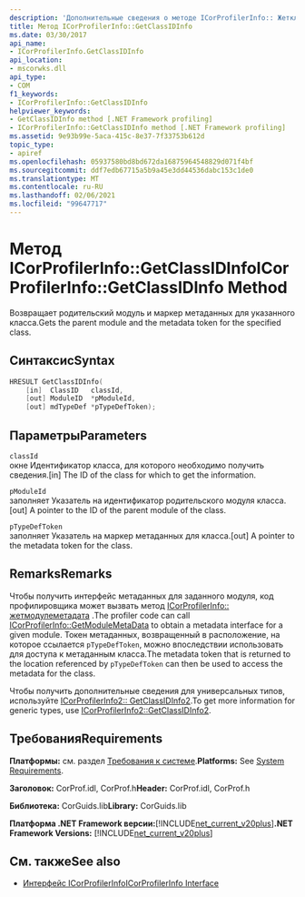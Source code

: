 ```yaml
---
description: 'Дополнительные сведения о методе ICorProfilerInfo:: Жетклассидинфо'
title: Метод ICorProfilerInfo::GetClassIDInfo
ms.date: 03/30/2017
api_name:
- ICorProfilerInfo.GetClassIDInfo
api_location:
- mscorwks.dll
api_type:
- COM
f1_keywords:
- ICorProfilerInfo::GetClassIDInfo
helpviewer_keywords:
- GetClassIDInfo method [.NET Framework profiling]
- ICorProfilerInfo::GetClassIDInfo method [.NET Framework profiling]
ms.assetid: 9e93b99e-5aca-415c-8e37-7f33753b612d
topic_type:
- apiref
ms.openlocfilehash: 05937580bd8bd672da16875964548829d071f4bf
ms.sourcegitcommit: ddf7edb67715a5b9a45e3dd44536dabc153c1de0
ms.translationtype: MT
ms.contentlocale: ru-RU
ms.lasthandoff: 02/06/2021
ms.locfileid: "99647717"
---
```

# <a name="icorprofilerinfogetclassidinfo-method"></a><span data-ttu-id="a582f-103">Метод ICorProfilerInfo::GetClassIDInfo</span><span class="sxs-lookup"><span data-stu-id="a582f-103">ICorProfilerInfo::GetClassIDInfo Method</span></span>

<span data-ttu-id="a582f-104">Возвращает родительский модуль и маркер метаданных для указанного класса.</span><span class="sxs-lookup"><span data-stu-id="a582f-104">Gets the parent module and the metadata token for the specified class.</span></span>  
  
## <a name="syntax"></a><span data-ttu-id="a582f-105">Синтаксис</span><span class="sxs-lookup"><span data-stu-id="a582f-105">Syntax</span></span>  
  
```cpp  
HRESULT GetClassIDInfo(  
    [in]  ClassID   classId,  
    [out] ModuleID  *pModuleId,  
    [out] mdTypeDef *pTypeDefToken);  
```  
  
## <a name="parameters"></a><span data-ttu-id="a582f-106">Параметры</span><span class="sxs-lookup"><span data-stu-id="a582f-106">Parameters</span></span>  

 `classId`  
 <span data-ttu-id="a582f-107">окне Идентификатор класса, для которого необходимо получить сведения.</span><span class="sxs-lookup"><span data-stu-id="a582f-107">[in] The ID of the class for which to get the information.</span></span>  
  
 `pModuleId`  
 <span data-ttu-id="a582f-108">заполняет Указатель на идентификатор родительского модуля класса.</span><span class="sxs-lookup"><span data-stu-id="a582f-108">[out] A pointer to the ID of the parent module of the class.</span></span>  
  
 `pTypeDefToken`  
 <span data-ttu-id="a582f-109">заполняет Указатель на маркер метаданных для класса.</span><span class="sxs-lookup"><span data-stu-id="a582f-109">[out] A pointer to the metadata token for the class.</span></span>  
  
## <a name="remarks"></a><span data-ttu-id="a582f-110">Remarks</span><span class="sxs-lookup"><span data-stu-id="a582f-110">Remarks</span></span>  

 <span data-ttu-id="a582f-111">Чтобы получить интерфейс метаданных для заданного модуля, код профилировщика может вызвать метод [ICorProfilerInfo:: жетмодулеметадата](icorprofilerinfo-getmodulemetadata-method.md) .</span><span class="sxs-lookup"><span data-stu-id="a582f-111">The profiler code can call [ICorProfilerInfo::GetModuleMetaData](icorprofilerinfo-getmodulemetadata-method.md) to obtain a metadata interface for a given module.</span></span> <span data-ttu-id="a582f-112">Токен метаданных, возвращенный в расположение, на которое ссылается `pTypeDefToken`, можно впоследствии использовать для доступа к метаданным класса.</span><span class="sxs-lookup"><span data-stu-id="a582f-112">The metadata token that is returned to the location referenced by `pTypeDefToken` can then be used to access the metadata for the class.</span></span>  
  
 <span data-ttu-id="a582f-113">Чтобы получить дополнительные сведения для универсальных типов, используйте [ICorProfilerInfo2:: GetClassIDInfo2](icorprofilerinfo2-getclassidinfo2-method.md).</span><span class="sxs-lookup"><span data-stu-id="a582f-113">To get more information for generic types, use [ICorProfilerInfo2::GetClassIDInfo2](icorprofilerinfo2-getclassidinfo2-method.md).</span></span>  
  
## <a name="requirements"></a><span data-ttu-id="a582f-114">Требования</span><span class="sxs-lookup"><span data-stu-id="a582f-114">Requirements</span></span>  

 <span data-ttu-id="a582f-115">**Платформы:** см. раздел [Требования к системе](../../get-started/system-requirements.md).</span><span class="sxs-lookup"><span data-stu-id="a582f-115">**Platforms:** See [System Requirements](../../get-started/system-requirements.md).</span></span>  
  
 <span data-ttu-id="a582f-116">**Заголовок:** CorProf.idl, CorProf.h</span><span class="sxs-lookup"><span data-stu-id="a582f-116">**Header:** CorProf.idl, CorProf.h</span></span>  
  
 <span data-ttu-id="a582f-117">**Библиотека:** CorGuids.lib</span><span class="sxs-lookup"><span data-stu-id="a582f-117">**Library:** CorGuids.lib</span></span>  
  
 <span data-ttu-id="a582f-118">**Платформа .NET Framework версии:**[!INCLUDE[net_current_v20plus](../../../../includes/net-current-v20plus-md.md)]</span><span class="sxs-lookup"><span data-stu-id="a582f-118">**.NET Framework Versions:** [!INCLUDE[net_current_v20plus](../../../../includes/net-current-v20plus-md.md)]</span></span>  
  
## <a name="see-also"></a><span data-ttu-id="a582f-119">См. также</span><span class="sxs-lookup"><span data-stu-id="a582f-119">See also</span></span>

- [<span data-ttu-id="a582f-120">Интерфейс ICorProfilerInfo</span><span class="sxs-lookup"><span data-stu-id="a582f-120">ICorProfilerInfo Interface</span></span>](icorprofilerinfo-interface.md)

